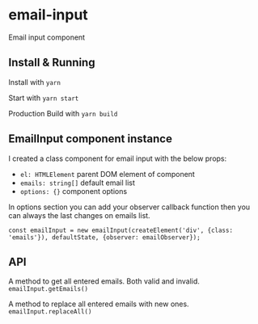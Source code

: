 
# email-input
Email input component


## Install & Running

Install with `yarn`

Start with `yarn start` 

Production Build with `yarn build`

## EmailInput component instance

I created a class component for email input with the below props:

* `el: HTMLElement` parent DOM element of component
* `emails: string[]` default email list
* `options: {}` component options

In options section you can add your observer callback function then you can always the last changes on emails list.

`const emailInput = new emailInput(createElement('div', {class: 'emails'}), defaultState, {observer: emailObserver});`

## API

A method to get all entered emails. Both valid and invalid.
`emailInput.getEmails()`

A method to replace all entered emails with new ones.
`emailInput.replaceAll()`



